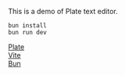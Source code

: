 This is a demo of Plate text editor.

```
bun install
bun run dev
```

[Plate](https://platejs.org/)  
[Vite](https://vitejs.dev/)  
[Bun](https://bun.sh/)
